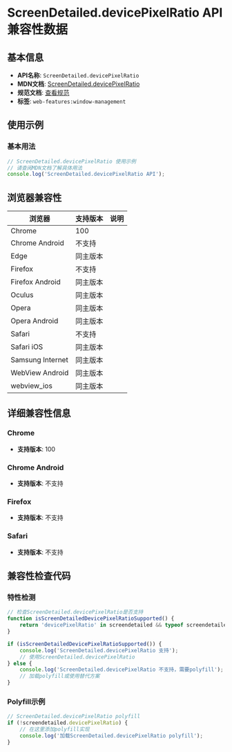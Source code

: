 # ScreenDetailed.devicePixelRatio API 兼容性数据

## 基本信息

- **API名称**: `ScreenDetailed.devicePixelRatio`
- **MDN文档**: [ScreenDetailed.devicePixelRatio](https://developer.mozilla.org/docs/Web/API/ScreenDetailed/devicePixelRatio)
- **规范文档**: [查看规范](https://w3c.github.io/window-management/#ref-for-dom-screendetailed-devicepixelratio)
- **标签**: `web-features:window-management`

## 使用示例

### 基本用法

```javascript
// ScreenDetailed.devicePixelRatio 使用示例
// 请查阅MDN文档了解具体用法
console.log('ScreenDetailed.devicePixelRatio API');
```

## 浏览器兼容性

| 浏览器 | 支持版本 | 说明 |
|--------|----------|------|
| Chrome | 100 |  |
| Chrome Android | 不支持 |  |
| Edge | 同主版本 |  |
| Firefox | 不支持 |  |
| Firefox Android | 同主版本 |  |
| Oculus | 同主版本 |  |
| Opera | 同主版本 |  |
| Opera Android | 同主版本 |  |
| Safari | 不支持 |  |
| Safari iOS | 同主版本 |  |
| Samsung Internet | 同主版本 |  |
| WebView Android | 同主版本 |  |
| webview_ios | 同主版本 |  |

## 详细兼容性信息

### Chrome

- **支持版本**: 100

### Chrome Android

- **支持版本**: 不支持

### Firefox

- **支持版本**: 不支持

### Safari

- **支持版本**: 不支持

## 兼容性检查代码

### 特性检测

```javascript
// 检查ScreenDetailed.devicePixelRatio是否支持
function isScreenDetailedDevicePixelRatioSupported() {
    return 'devicePixelRatio' in screendetailed && typeof screendetailed.devicePixelRatio === 'function';
}

if (isScreenDetailedDevicePixelRatioSupported()) {
    console.log('ScreenDetailed.devicePixelRatio 支持');
    // 使用ScreenDetailed.devicePixelRatio
} else {
    console.log('ScreenDetailed.devicePixelRatio 不支持，需要polyfill');
    // 加载polyfill或使用替代方案
}
```

### Polyfill示例

```javascript
// ScreenDetailed.devicePixelRatio polyfill
if (!screendetailed.devicePixelRatio) {
    // 在这里添加polyfill实现
    console.log('加载ScreenDetailed.devicePixelRatio polyfill');
}
```

